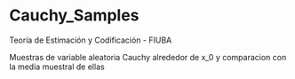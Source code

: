 # Cauchy_Samples

Teoría de Estimación y Codificación - FIUBA

Muestras de variable aleatoria Cauchy alrededor de x_0 y comparacion con la media muestral de ellas
